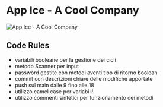 # App Ice - A Cool Company
![App Ice - A Cool Company](https://user-images.githubusercontent.com/86883141/225044953-cf7830eb-95bf-41e2-9aa6-2b17435b47d8.png)

## Code Rules
- variabili booleane per la gestione dei cicli
- metodo Scanner per input
- password gestite con metodi aventi tipo di ritorno boolean
- commit con descrizioni chiare delle modifiche apportate
- push sul main dalle 9 fino alle 18
- utilizzo camel case per variabili!
- utilizzo commenti sintetici per funzionamento dei metodi
